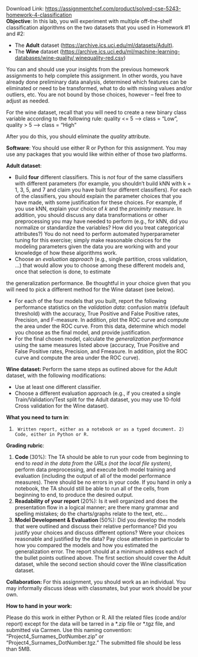 Download Link: https://assignmentchef.com/product/solved-cse-5243-homework-4-classification
<br>
<strong style="font-family: -apple-system, BlinkMacSystemFont, 'Segoe UI', Roboto, Oxygen-Sans, Ubuntu, Cantarell, 'Helvetica Neue', sans-serif;">Objective</strong><span style="font-family: -apple-system, BlinkMacSystemFont, 'Segoe UI', Roboto, Oxygen-Sans, Ubuntu, Cantarell, 'Helvetica Neue', sans-serif;">: In this lab, you will experiment with multiple off-the-shelf classification algorithms on the two datasets that you used in Homework #1 and #2: </span>

<ul>

 <li>The <strong>Adult</strong> dataset (<a href="https://archive.ics.uci.edu/ml/datasets/Adult">https://archive.ics.uci.edu/ml/datasets/Adult</a><a href="https://archive.ics.uci.edu/ml/datasets/Adult">)</a>.</li>

 <li>The <strong>Wine</strong> dataset (<a href="https://archive.ics.uci.edu/ml/machine-learning-databases/wine-quality/winequality-red.csv">https://archive.ics.uci.edu/ml/machine-learning-databases/wine-quality/ </a><a href="https://archive.ics.uci.edu/ml/machine-learning-databases/wine-quality/winequality-red.csv">winequality-red.csv</a>)</li>

</ul>

You can and should use your insights from the previous homework assignments to help complete this assignment. In other words, you have already done preliminary data analysis, determined which features can be eliminated or need to be transformed, what to do with missing values and/or outliers, etc. You are not bound by those choices, however – feel free to adjust as needed.

For the wine dataset, recall that you will need to create a new binary class variable according to the following rule:                    quality &lt;= 5 —&gt; class = “Low”, quality &gt; 5 —&gt; class = “High”

After you do this, you should eliminate the <em>quality</em> attribute.

<strong>Software</strong>: You should use either R or Python for this assignment. You may use any packages that you would like within either of those two platforms.

<strong>Adult dataset</strong>:

<ul>

 <li>Build <strong>four</strong> different classifiers. This is <em>not</em> four of the same classifiers with different parameters (for example, you shouldn’t build kNN with k = 1, 3, 5, and 7 and claim you have built four different classifiers). For each of the classifiers, you should explain the parameter choices that you have made, with some justification for these choices. For example, if you use kNN, explain your choice of <em>k </em>and the <em>proximity measure</em>. In addition, you should discuss any data transformations or other preprocessing you may have needed to perform (e.g., for kNN, did you normalize or standardize the variables? How did you treat categorical attributes?)  You do not need to perform automated hyperparameter tuning for this exercise; simply make reasonable choices for the modeling parameters given the data you are working with and your knowledge of how these algorithms work.</li>

 <li>Choose an <em>evaluation approach</em> (e.g., single partition, cross validation, …) that would allow you to choose among these different models and, once that selection is done, to estimate</li>

</ul>

the generalization performance. Be thoughtful in your choice given that you will need to pick a different method for the Wine dataset (see below).

<ul>

 <li>For each of the four models that you built, report the following performance statistics on the <em>validation data</em>: confusion matrix (default threshold) with the accuracy, True Positive and False Positive rates, Precision, and F-measure. In addition, plot the ROC curve and compute the area under the ROC curve. From this data, determine which model you choose as the final model, and provide justification.</li>

 <li>For the final chosen model, calculate the <em>generalization performance</em> using the same measures listed above (accuracy, True Positive and False Positive rates, Precision, and Fmeasure. In addition, plot the ROC curve and compute the area under the ROC curve).</li>

</ul>

<strong>Wine dataset: </strong>Perform the same steps as outlined above for the Adult dataset, with the following modifications:

<ul>

 <li>Use at least one different classifier.</li>

 <li>Choose a different evaluation approach (e.g., if you created a single Train/Validation/Test split for the Adult dataset, you may use 10-fold Cross validation for the Wine dataset).</li>

</ul>

<strong>What you need to turn in</strong>:

1)      Written report, either as a notebook or as a typed document. 2)        Code, either in Python or R.

<strong>Grading rubric</strong>:

<ol>

 <li><strong>Code </strong>(30%): The TA should be able to run your code from beginning to end to <em>read in the data from the URLs (not the local file system)</em>, perform data preprocessing, and execute both model training and evaluation (including the output of all of the model performance measures). There should be no errors in your code. If you hand in only a notebook, the TA should still be able to run all of the cells, from beginning to end, to produce the desired output.</li>

 <li><strong>Readability of your report </strong>(20%): Is it well organized and does the presentation flow in a logical manner; are there many grammar and spelling mistakes; do the charts/graphs relate to the text, etc…</li>

 <li><strong>Model Development</strong> <strong>&amp; Evaluation </strong>(50%): Did you develop the models that were outlined and discuss their relative performance? Did you justify your choices and discuss different options? Were your choices reasonable and justified by the data?  Pay close attention in particular to how you compared the models and how you estimated the generalization error. The report should at a minimum address each of the bullet points outlined above. The first section should cover the Adult dataset, while the second section should cover the Wine classification dataset.</li>

</ol>

<strong>Collaboration: </strong>For this assignment, you should work as an individual. You may informally discuss ideas with classmates, but your work should be your own.

<strong>How to hand in your work: </strong>

Please do this work in either Python or R. All the related files (code and/or report) except for the data will be tarred in a *.zip file or *.tgz file, and submitted via Carmen. Use this naming convention: “Project4_Surnames_DotNumber.zip” or “Project4_Surnames_DotNumber.tgz.”  The submitted file should be less than 5MB.